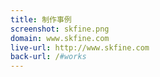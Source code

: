 ```yaml
---
title: 制作事例
screenshot: skfine.png
domain: www.skfine.com
live-url: http://www.skfine.com
back-url: /#works
---
```

